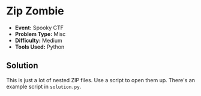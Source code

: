 # Zip Zombie
* **Event:** Spooky CTF
* **Problem Type:** Misc
* **Difficulty:** Medium
* **Tools Used:** Python

## Solution
This is just a lot of nested ZIP files. Use a script to open them up. There's an example script in `solution.py`.
